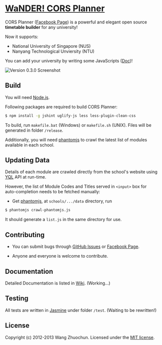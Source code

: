 # [WaNDER! CORS Planner](http://cors.bicrement.com/)

CORS Planner ([Facebook Page](https://www.facebook.com/cors.planner)) is a powerful and elegant open source **timetable builder** for any university!

Now it supports:

- National University of Singapore (NUS)
- Nanyang Technological Unviersity (NTU)

You can add your university by writing some JavaScripts ([Doc](https://github.com/zhuochun/cors-planner/wiki/How-to-Add-your-University))!

![Version 0.3.0 Screenshot](https://fbcdn-sphotos-f-a.akamaihd.net/hphotos-ak-ash3/530386_522148014470753_1886317266_n.png)

## Build

You will need [Node.js](http://nodejs.org).

Following packages are required to build CORS Planner:

```bash
$ npm install -g jshint uglify-js less less-plugin-clean-css
```

To build, run `makefile.bat` (Windows) or `makefile.sh` (UNIX). Files will be generated in folder `/release`.

Additionally, you will need [phantomjs](http://phantomjs.org/) to crawl the latest list of modules available in each school.

## Updating Data

Details of each module are crawled directly from the school's website using [YQL](http://developer.yahoo.com/yql/) API at run-time.

However, the list of Module Codes and Titles served in `<input>` box for auto-completion needs to be fetched manually:

* Get [phantomjs](http://phantomjs.org/), at `schools/.../data` directory, run

```bash
$ phantomjs crawl-phantomjs.js
```

It should generate a `list.js` in the same directory for use.

## Contributing

* You can submit bugs through [GitHub Issues](https://github.com/zhuochun/cors-planner/issues) or [Facebook Page](https://www.facebook.com/cors.planner).

* Anyone and everyone is welcome to contribute.

## Documentation

Detailed Documentation is listed in [Wiki](https://github.com/zhuochun/cors-planner/wiki). (Working...)

## Testing

All tests are written in [Jasmine](https://jasmine.github.io/) under folder `/test`. (Waiting to be rewritten!)

## License

Copyright (c) 2012-2013 Wang Zhuochun. Licensed under the [MIT license](https://github.com/zhuochun/cors-planner/blob/master/LICENSE).
